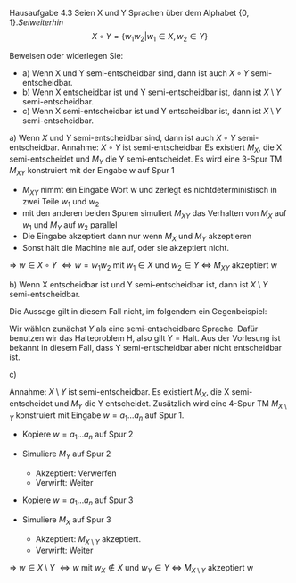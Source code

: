 Hausaufgabe 4.3
Seien X und Y Sprachen über dem Alphabet $\{0,1\}. Sei weiterhin$
$$X \circ Y = \{w_{1}w_{2} | w_{1} \in X, w_{2} \in Y\}$$

Beweisen oder widerlegen Sie:

- a) Wenn X und Y semi-entscheidbar sind, dann ist auch $X \circ Y$ semi-entscheidbar.
- b) Wenn X entscheidbar ist und Y semi-entscheidbar ist, dann ist $X \setminus Y$ semi-entscheidbar.
- c) Wenn X semi-entscheidbar ist und Y entscheidbar ist, dann ist $X \setminus Y$ semi-entscheidbar.


a)
Wenn $X$ und $Y$ semi-entscheidbar sind, dann ist auch $X \circ Y$ semi-entscheidbar.
Annahme: $X \circ Y$ ist semi-entscheidbar
Es existiert $M_X$, die X semi-entscheidet und $M_Y$ die Y semi-entscheidet.
Es wird eine 3-Spur TM $M_{XY}$ konstruiert mit der Eingabe w auf Spur 1
- $M_{XY}$ nimmt ein Eingabe Wort w und zerlegt es nichtdeterministisch in zwei Teile $w_{1}$ und $w_{2}$
- mit den anderen beiden Spuren simuliert $M_{XY}$ das Verhalten von $M_{X}$ auf $w_{1}$ und $M_{Y}$ auf $w_{2}$ parallel
- Die Eingabe akzeptiert dann nur wenn $M_{X}$ und $M_{Y}$ akzeptieren
- Sonst hält die Machine nie auf, oder sie akzeptiert nicht.

$\Rightarrow$ $w \in X \circ Y$
$\Leftrightarrow w = w_1 w_2$ mit $w_1 \in X$ und $w_2 \in Y$
$\Leftrightarrow$ $M_{XY}$ akzeptiert w

b)
Wenn X entscheidbar ist und Y semi-entscheidbar ist, dann ist $X \setminus Y$ semi-entscheidbar.

Die Aussage gilt in diesem Fall nicht, im folgendem ein Gegenbeispiel:

Wir wählen zunächst $Y$ als eine semi-entscheidbare Sprache. Dafür benutzen wir das Halteproblem H, also gilt Y = Halt.
Aus der Vorlesung ist bekannt in diesem Fall, dass Y semi-entscheidbar aber nicht entscheidbar ist.


c)

Annahme: $X \setminus Y$ ist semi-entscheidbar.
Es existiert $M_X$,  die X semi-entscheidet und $M_Y$ die Y entscheidet. 
Zusätzlich wird eine 4-Spur TM $M_{X \setminus Y}$ konstruiert mit Eingabe $w = a_1 \dots a_n$ auf Spur 1. 

- Kopiere $w = a_1 \dots a_n$ auf Spur 2
- Simuliere $M_Y$ auf Spur 2
	- Akzeptiert: Verwerfen
	- Verwirft: Weiter

- Kopiere $w = a_1 \dots a_n$ auf Spur 3
- Simuliere $M_X$ auf Spur 3 
	- Akzeptiert: $M_{X \setminus Y}$ akzeptiert.
	- Verwirft: Weiter

$\Rightarrow$ $w \in X \setminus Y$
$\Leftrightarrow w$ mit $w_X \notin X$ und $w_Y \in Y$
$\Leftrightarrow$ $M_{X \setminus Y}$ akzeptiert w